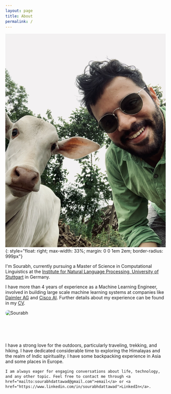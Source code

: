 ```yaml
---
layout: page
title: About
permalink: /
---
```


![Sourabh](/assets/images/profile2.jpg){: style="float: right; max-width: 33%; margin: 0 0 1em 2em; border-radius: 999px"}

    
I'm Sourabh, currently pursuing a Master of Science in Computational Linguistics at the [Institute for Natural Language Processing, University of Stuttgart](https://www.uni-stuttgart.de/en/study/study-programs/Computational-Linguistics-M.Sc-00001./) in Germany.

I have more than 4 years of experience as a Machine Learning Engineer, involved in building large scale machine learning systems at companies like  [Daimler AG](https://www.daimler.com/) and [Cisco AI](https://www.cisco.com/). Further details about my experience can be found in my [CV](https://europa.eu/europass/eportfolio/screen/share/documents/262ffc37-9995-4caa-850d-bce30690521d?lang=en).

<div style="float: left; max-width: 35%; margin: 0 2em 1em 0; text-align: left;">
    <img src="/sourabhdattawad/assets/images/profile3.gif" alt="Sourabh" style="border-radius: 500px;">
</div>
<br>
<br>
<br>
<br>
<br>
<br>
<div>
    I have a strong love for the outdoors, particularly traveling, trekking, and hiking. I have dedicated considerable time to exploring the Himalayas and the realm of Indic spirituality. I have some backpacking experience in Asia and some places in Europe.

    I am always eager for engaging conversations about life, technology, and any other topic. Feel free to contact me through <a href="mailto:sourabhdattawad@gmail.com">email</a> or <a href="https://www.linkedin.com/in/sourabhdattawad">LinkedIn</a>.
</div>
